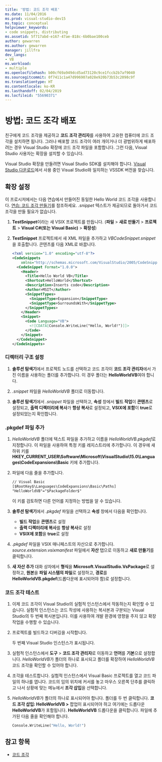 ```yaml
---
title: '방법: 코드 조각 배포'
ms.date: 11/04/2016
ms.prod: visual-studio-dev15
ms.topic: conceptual
helpviewer_keywords:
- code snippets, distributing
ms.assetid: 5f717abd-e167-47ae-818c-6b0bae100ceb
author: gewarren
ms.author: gewarren
manager: jillfra
dev_langs:
- VB
ms.workload:
- multiple
ms.openlocfilehash: b00cf69a949dcd5ad73120c9ce1fccb2b7af9040
ms.sourcegitcommit: 0f7411c1a47d996907a028e920b73b53c2098c9f
ms.translationtype: HT
ms.contentlocale: ko-KR
ms.lasthandoff: 02/04/2019
ms.locfileid: "55690371"
---
```

# <a name="how-to-distribute-code-snippets"></a>방법: 코드 조각 배포

친구에게 코드 조각을 제공하고 **코드 조각 관리자**를 사용하여 고유한 컴퓨터에 코드 조각을 설치하면 됩니다. 그러나 배포할 코드 조각이 여러 개이거나 더 광범위하게 배포하려는 경우 Visual Studio 확장에 코드 조각 파일을 포함합니다. 그런 다음, Visual Studio 사용자는 확장을 설치할 수 있습니다.

Visual Studio 확장을 만들려면 Visual Studio SDK를 설치해야 합니다. [Visual Studio 다운로드](https://visualstudio.microsoft.com/downloads/?utm_medium=microsoft&utm_source=docs.microsoft.com&utm_campaign=inline+link&utm_content=download+vs2017)에서 사용 중인 Visual Studio와 일치하는 VSSDK 버전을 찾습니다.

## <a name="set-up-the-extension"></a>확장 설정

이 프로시저에서는 다음 연습에서 만들어진 동일한 Hello World 코드 조각을 사용합니다. [연습: 코드 조각 만들기](../ide/walkthrough-creating-a-code-snippet.md)를 참조하세요. *.snippet* 텍스트가 제공되므로 돌아가서 코드 조각을 만들 필요가 없습니다.

1. **TestSnippet**이라는 새 VSIX 프로젝트를 만듭니다. (**파일** > **새로 만들기** > **프로젝트** > **Visual C#(또는 Visual Basic)** > **확장성**)

2. **TestSnippet** 프로젝트에서 새 XML 파일을 추가하고 *VBCodeSnippet.snippet*을 호출합니다. 콘텐츠를 다음 XML로 바꿉니다.

    ```xml
    <?xml version="1.0" encoding="utf-8"?>
    <CodeSnippets
        xmlns="http://schemas.microsoft.com/VisualStudio/2005/CodeSnippet">
      <CodeSnippet Format="1.0.0">
        <Header>
          <Title>Hello World VB</Title>
          <Shortcut>HelloWorld</Shortcut>
          <Description>Inserts code</Description>
          <Author>MSIT</Author>
          <SnippetTypes>
            <SnippetType>Expansion</SnippetType>
            <SnippetType>SurroundsWith</SnippetType>
          </SnippetTypes>
        </Header>
        <Snippet>
          <Code Language="VB">
            <![CDATA[Console.WriteLine("Hello, World!")]]>
          </Code>
        </Snippet>
      </CodeSnippet>
    </CodeSnippets>
    ```

### <a name="set-up-the-directory-structure"></a>디렉터리 구조 설정

1. **솔루션 탐색기**에서 프로젝트 노드를 선택하고 코드 조각이 **코드 조각 관리자**에서 가진 이름을 사용하는 폴더를 추가합니다. 이 경우 폴더는 **HelloWorldVB**여야 합니다.

2. *.snippet* 파일을 *HelloWorldVB* 폴더로 이동합니다.

3. **솔루션 탐색기**에서 *.snippet* 파일을 선택하고, **속성** 창에서 **빌드 작업**이 **콘텐츠**로 설정되고, **출력 디렉터리에 복사**가 **항상 복사**로 설정되고, **VSIX에 포함**이 **true**로 설정되었는지 확인합니다.

### <a name="add-the-pkgdef-file"></a>.pkgdef 파일 추가

1. *HelloWorldVB* 폴더에 텍스트 파일을 추가하고 이름을 *HelloWorldVB.pkgdef*로 지정합니다. 이 파일을 사용하여 특정 키를 레지스트리에 추가합니다. 이 경우에 새 하위 키를 **HKEY_CURRENT_USER\Software\Microsoft\VisualStudio\15.0\Languages\CodeExpansions\Basic** 키에 추가합니다.

2. 파일에 다음 줄을 추가합니다.

    ```txt
    // Visual Basic
    [$RootKey$\Languages\CodeExpansions\Basic\Paths]
    "HelloWorldVB"="$PackageFolder$"
    ```

    이 키를 검토하면 다른 언어를 지정하는 방법을 알 수 있습니다.

3. **솔루션 탐색기**에서 *.pkgdef* 파일을 선택하고 **속성** 창에서 다음을 확인합니다.

   - **빌드 작업**을 **콘텐츠**로 설정
   - **출력 디렉터리에 복사**를 **항상 복사**로 설정
   - **VSIX에 포함**을 **true**로 설정

4. *.pkgdef* 파일을 VSIX 매니페스트의 자산으로 추가합니다. *source.extension.vsixmanifest* 파일에서 **자산** 탭으로 이동하고 **새로 만들기**를 클릭합니다.

5. **새 자산 추가** 대화 상자에서 **형식**을 **Microsoft.VisualStudio.VsPackage**로 설정하고, **원본**을 **파일 시스템의 파일**로 설정하고, **경로**를 **HelloWorldVB.pkgdef**(드롭다운에 표시되어야 함)로 설정합니다.

### <a name="test-the-snippet"></a>코드 조각 테스트

1. 이제 코드 조각이 Visual Studio의 실험적 인스턴스에서 작동하는지 확인할 수 있습니다. 실험적 인스턴스는 코드 작성에 사용하는 복사본과 구분되는 Visual Studio의 두 번째 복사본입니다. 이를 사용하여 개발 환경에 영향을 주지 않고 확장 작업을 수행할 수 있습니다.

2. 프로젝트를 빌드하고 디버깅을 시작합니다.

   두 번째 Visual Studio 인스턴스가 표시됩니다.

3. 실험적 인스턴스에서 **도구** > **코드 조각 관리자**로 이동하고 **언어**를 **기본**으로 설정합니다. *HelloWorldVB*가 폴더의 하나로 표시되고 폴더를 확장하여 *HelloWorldVB* 코드 조각을 확인할 수 있어야 합니다.

4. 조각을 테스트합니다. 실험적 인스턴스에서 Visual Basic 프로젝트를 열고 코드 파일의 하나를 엽니다. 코드의 임의 위치에 커서를 놓고 마우스 오른쪽 단추를 클릭하고 나서 상황에 맞는 메뉴에서 **조각 삽입**을 선택합니다.

5. *HelloWorldVB*가 폴더의 하나로 표시되어야 합니다. 폴더를 두 번 클릭합니다. **코드 조각 삽입: HelloWorldVB >** 팝업이 표시되어야 하고 여기에는 드롭다운 **HelloWorldVB**가 포함됩니다. **HelloWorldVB** 드롭다운을 클릭합니다. 파일에 추가된 다음 줄을 확인해야 합니다.

    ```vb
    Console.WriteLine("Hello, World!")
    ```

## <a name="see-also"></a>참고 항목

- [코드 조각](../ide/code-snippets.md)